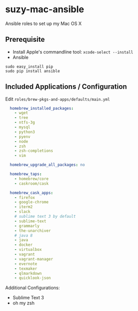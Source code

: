# suzy-mac-ansible
Ansible roles to set up my Mac OS X

## Prerequisite

+ Install Apple's commandline tool: `xcode-select --install`
+ Ansible

```
sudo easy_install pip
sudo pip install ansible
```

## Included Applications / Configuration

Edit `roles/brew-pkgs-and-apps/defaults/main.yml`

```yaml
  homebrew_installed_packages:
    - wget
    - tree
    - ntfs-3g
    - mysql
    - python3
    - pyenv
    - node
    - zsh
    - zsh-completions
    - vim

  homebrew_upgrade_all_packages: no

  homebrew_taps:
    - homebrew/core
    - caskroom/cask

  homebrew_cask_apps:
    - firefox
    - google-chrome
    - iterm2
    - slack
    # sublime text 3 by default
    - sublime-text
    - grammarly
    - the-unarchiver
    # java 8
    - java
    - docker
    - virtualbox
    - vagrant
    - vagrant-manager
    - evernote
    - texmaker
    - qlmarkdown
    - quicklook-json
```

Additional Configurations:
- Sublime Text 3
- oh my zsh

